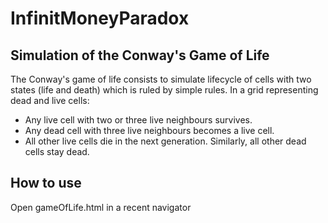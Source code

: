 # InfinitMoneyParadox
## Simulation of the Conway's Game of Life

The Conway's game of life consists to simulate lifecycle of cells with two states (life and death) which is ruled by simple rules. 
In a grid representing dead and live cells:
  - Any live cell with two or three live neighbours survives.
  - Any dead cell with three live neighbours becomes a live cell.
  - All other live cells die in the next generation. Similarly, all other dead cells stay dead.

## How to use

Open gameOfLife.html in a recent navigator
